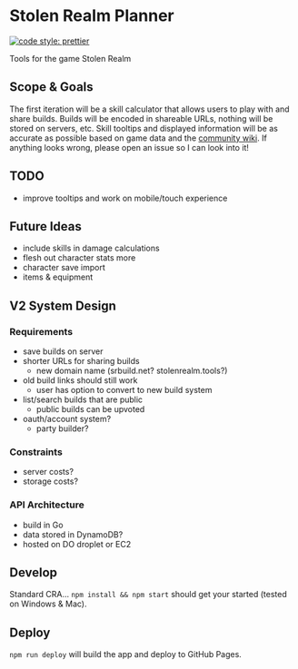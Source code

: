 # Stolen Realm Planner

[![code style: prettier](https://img.shields.io/badge/code_style-prettier-ff69b4.svg?style=flat-square)](https://github.com/prettier/prettier)

Tools for the game Stolen Realm

## Scope & Goals

The first iteration will be a skill calculator that allows users to play with and share builds. Builds will be encoded in shareable URLs, nothing will be stored on servers, etc. Skill tooltips and displayed information will be as accurate as possible based on game data and the [community wiki](https://stolen-realm.fandom.com/wiki/Stolen_Realm_Wiki). If anything looks wrong, please open an issue so I can look into it!

## TODO

-   improve tooltips and work on mobile/touch experience

## Future Ideas

-   include skills in damage calculations
-   flesh out character stats more
-   character save import
-   items & equipment

## V2 System Design

### Requirements

-   save builds on server
-   shorter URLs for sharing builds
    -   new domain name (srbuild.net? stolenrealm.tools?)
-   old build links should still work
    -   user has option to convert to new build system
-   list/search builds that are public
    -   public builds can be upvoted
-   oauth/account system?
    -   party builder?

### Constraints

-   server costs?
-   storage costs?

### API Architecture

-   build in Go
-   data stored in DynamoDB?
-   hosted on DO droplet or EC2

## Develop

Standard CRA... `npm install && npm start` should get your started (tested on Windows & Mac).

## Deploy

`npm run deploy` will build the app and deploy to GitHub Pages.
